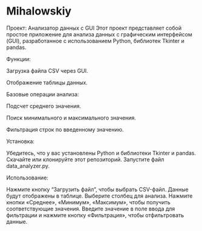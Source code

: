 # Mihalowskiy
Проект: Анализатор данных с GUI
Этот проект представляет собой простое приложение для анализа данных с графическим интерфейсом (GUI), разработанное с использованием Python, библиотек Tkinter и pandas.

Функции:

Загрузка файла CSV через GUI.

Отображение таблицы данных.

Базовые операции анализа:

Подсчет среднего значения.

Поиск минимального и максимального значения.

Фильтрация строк по введенному значению.

Установка:


Убедитесь, что у вас установлены Python и библиотеки Tkinter и pandas.
Скачайте или клонируйте этот репозиторий.
Запустите файл data_analyzer.py.

Использование:

Нажмите кнопку “Загрузить файл”, чтобы выбрать CSV-файл.
Данные будут отображены в таблице.
Выберите столбец для анализа.
Нажмите кнопки «Среднее», «Минимум», «Максимум», чтобы получить соответствующие значения.
Введите значение в поле ввода для фильтрации и нажмите кнопку «Фильтрация», чтобы отфильтровать данные.
    
